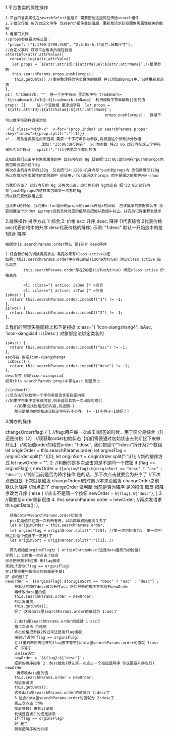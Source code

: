 1.平台售卖的属性操作
   
    1.平台的售卖属性在searchSelect里组件 需要把他这些属性传给search组件
    2.子给父传值 用的自定义事件 当search组件拿到值后，重新发请求获取跟售卖属性相关的数据
    3.看接口文档 
    //props参数要求格式是：
     "props": ["1:1700-2799:价格", "2:6.65-6.74英寸:屏幕尺寸"],
    //自定义事件 获取平台售卖的属性数据 
    atterInfo(attr,attrValue){
      console.log(attr,attrValue)
       let props = `${attr.attrId}:${attrValue}:${attr.attrName}`;//整理参数
       this.searchParams.props.push(props);
        this.getData() //拿完整理好的售卖属性的数据 并且添加到props中，记得重新发请求
    },
    ps： trademark: ""  往一个空字符串 里添加字符 trademark= `${trademark.tmId}:${trademark.tmName}` 利用模板字符串解析{}里的值
    props: []     往一个空数组 里添加字符  let props = `${attr.attrId}:${attrValue}:${attr.attrName}`;
                                                props.push(props);  数组不可以像字符那样直接添加

     <li class="with-x"  v-for="(prop,index) in searchParams.props" :key="index">{{prop.split(":")[1]}}
    <!-- 商品售卖属性的面包屑 需要一个字符串作为参数,将根据这个参数拆分数组 
                    比如："23:8G:运行内存"  以:为参数 将23 8G 运行内存这三个字符串拆为3个数组   split(":")[1]去第二个数组的值    

    比如说我们点击平台售卖属性的中 运行内存的 8g 就会把"23:8G:运行内存"push到props内 面包屑会展示这个8g 
    再次点击机身内存的128g  又会把"24:128G:机身内存"push到props内 面包屑展示128g
    所以在展示售卖属性的面包屑中 应该用v-for遍历这个props 而不是跟之前那种用v-show

    当我们点击了 运行内存的 8g 又再次点击，运行内存的 8g他还会 把"23:8G:运行内存"push到props内这样面包屑又一次暂时8g
    所以我们要做数组去重

    当点击x的时候，我们要v-for遍历的props的index传给x的回调  应该展示的数据那么多 我要根据这个index 在props找到具体对应的值然后把他从数组中抹去。抹完后记得重新发请求

2.排序操作
    排序方式
    1: 综合,2: 价格 asc: 升序,desc: 降序  (1代表综合 2代表价格  asc代表价格中的升序 desc代表价格的降序)
    示例: "1:desc"
    默认一开始选中的是 1综合 降序

    根据this.searchParams.order默认 是1综合 desc降序

    1.综合和价格的切换高亮状态 高亮效果有class active决定
    如果：this.searchParams.order中存在1的话(isOne为true) 绑定class active 综合高亮
            this.searchParams.order存在2的话(isTwo为true) 绑定class active 价格高亮
            
            <li :class="{ active: isOne }" >综合
            <li :class="{ active: isTwo }" >价格
    isOne() {
      return this.searchParams.order.indexOf("1") != -1;
    },
    isTwo() {
      return this.searchParams.order.indexOf("2") != -1;
    },

2.我们的阿里矢量图标上和下是根据
    :class="{ 'icon-xiangshang4': isAsc, 'icon-xiangxia4': isDesc }
    对象绑定法绑定类名的
    
    isAsc() {
      return this.searchParams.order.indexOf("asc") != -1;
    },
    asc存在 绑定icon-xiangshang4
     isDesc() {
      return this.searchParams.order.indexOf("desc") != -1;
    },
    desc存在 绑定icon-xiangxia4
    如果this.searchParams.props中存在asc 则显示上

    //indexof()
	//该方法可以检索一个字符串是否含有指定内容
	//如果字符串中含有该内容,则会返回其第一次出现的索引
		//如果没找到指定的内容,则返回-1
        那只是单纯的想知道该指定字符存不存在  != -1(不等于-1就好了)

3.排序的操作

   changeOrder(flag) {
     1. //flag:用户每一次点击li标签的时候，用于区分是综合（1）还是价格（2）
      //现获取order初始状态【咱们需要通过初始状态去判断接下来做什么】
      //初始值order的格式order: "1:desc", 我们把这个"1:desc"拆开为2个数组 
      let originOrder = this.searchParams.order;
      let orginsFlag = originOrder.split(":")[0];
      let originSort = originOrder.split(":")[1];
      //新的排序方式
      let newOrder = "";
     2. //判断的是多次点击的是不是同一个按钮
      if (flag == orginsFlag) {
        newOrder = `${orginsFlag}:${originSort == "desc" ? "asc" : "desc"}`;
        //判断当前是否为降序操作 是的话，那下次点击就要变为升序了
        //下次点击就是 下次就是触发 changeOrderd的时刻
        //本来没触发 changeOrder之前 默认为降序 
        //当点击了 changeOrder 做判断 当前是否为降序 是的把值 取反 把降序改为升序
      } else {
        //点击不是同一个按钮
        newOrder = `${flag}:${"desc"}`;
      }
     3.  //需要给order重新赋值
     4. this.searchParams.order = newOrder;
      //再次发请求
      this.getData();
    },
    
      获取data中searchParams.order初始值
      ps:初始值只在第一次判断有用，以后都跟初始值没关系了
      let originOrder = this.searchParams.order;
      let orginsFlag = originOrder.split(":")[0]; //第一次初始值为1  第一次判断之后这个值就不一定是1了
      let originSort = originOrder.split(":")[1]; //

      首先初始值orginsFlag为 1 originSort为desc(这是data里面的初始值)
    举例：1.当你第一次点击了综合 
    综合把参数1传过来 用flag接收
    来到if语句(flag == orginsFlag) 
    在if里他要判断你点的到底是不是1
    好 点的是1了
    newOrder = `${orginsFlag}:${originSort == "desc" ? "asc" : "desc"}`;
        把默认的降序desc改为升序asc 然后把新的排序方式给到newOrder
        再修改data里的值
        this.searchParams.order = newOrder;
        然后发请求
        this.getData();
        好了 这会data里searchParams.order的值就为 1:asc了

        2.data里searchParams.order的值就 1:asc了
        第二次点击 价格吧
        点击价格把参数2传过来还是用flag接收
        来到if语句(flag == orginsFlag) 
        在if里判断你传过来的flag等不等于我data里searchParams.order的值就 1:asc
        好 不等于
        走else语句
        newOrder = `${flag}:${"desc"}`;
        把新的排序指令 2：desc给到(默认第一次点击一个按钮是降序 你这里要升序也行) newOrder
         再修改data里的值
        this.searchParams.order = newOrder;
        然后发请求
        this.getData();
        这会data里searchParams.order的值就为 2:desc了
        3.这会data里searchParams.order的值就为 2:desc了
        第三次点击 价格
        拿着参数2 来到if语句
        判读是否点击的还是排序
        if(flag == orginsFlag)
        好 是了
        那就把降序改为升序
        
